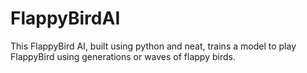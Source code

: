 # FlappyBirdAI

This FlappyBird AI, built using python and neat, trains a model to
            play FlappyBird using generations or waves of flappy birds.
